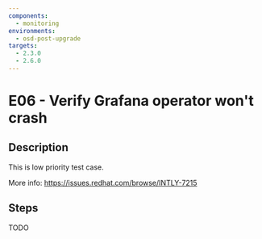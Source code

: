 ```yaml
---
components:
  - monitoring
environments:
  - osd-post-upgrade
targets:
  - 2.3.0
  - 2.6.0
---
```


# E06 - Verify Grafana operator won't crash

## Description

This is low priority test case.

More info: <https://issues.redhat.com/browse/INTLY-7215>

## Steps

TODO
